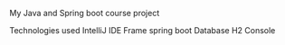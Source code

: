 My Java and Spring boot course project

Technologies used 
IntelliJ IDE
Frame spring boot 
Database H2 Console
